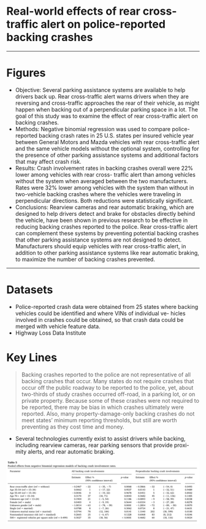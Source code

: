 # Real-world effects of rear cross-traffic alert on police-reported backing crashes

----------
# Figures

- Objective: Several parking assistance systems are available to help drivers back up. Rear cross-traffic alert warns drivers when they are reversing and cross-traffic approaches the rear of their vehicle, as might happen when backing out of a perpendicular parking space in a lot. The goal of this study was to examine the effect of rear cross-traffic alert on backing crashes.
- Methods: Negative binomial regression was used to compare police-reported backing crash rates in 25 U.S. states per insured vehicle year between General Motors and Mazda vehicles with rear cross-traffic alert and the same vehicle models without the optional system, controlling for the presence of other parking assistance systems and additional factors that may affect crash risk.
- Results: Crash involvement rates in backing crashes overall were 22% lower among vehicles with rear cross- traffic alert than among vehicles without the system when averaged between the two manufacturers. Rates were 32% lower among vehicles with the system than without in two-vehicle backing crashes where the vehicles were traveling in perpendicular directions. Both reductions were statistically significant.
- Conclusions: Rearview cameras and rear automatic braking, which are designed to help drivers detect and brake for obstacles directly behind the vehicle, have been shown in previous research to be effective in reducing backing crashes reported to the police. Rear cross-traffic alert can complement these systems by preventing potential backing crashes that other parking assistance systems are not designed to detect. Manufacturers should equip vehicles with rear cross-traffic alert, in addition to other parking assistance systems like rear automatic braking, to maximize the number of backing crashes prevented.

----------

# Datasets
 - Police-reported crash data were obtained from 25 states where backing vehicles could be identified and where VINs of individual ve- hicles involved in crashes could be obtained, so that crash data could be merged with vehicle feature data.
 - Highway Loss Data Institute 

# Key Lines
> Backing crashes reported to the police are not representative of all backing crashes that occur. Many states do not require crashes that occur off the public roadway to be reported to the police, yet, about two-thirds of study crashes occurred off-road, in a parking lot, or on private property. Because some of these crashes were not required to be reported, there may be bias in which crashes ultimately were reported. Also, many property-damage-only backing crashes do not meet states’ minimum reporting thresholds, but still are worth preventing as they cost time and money. 

 - Several technologies currently exist to assist drivers while backing, including rearview cameras, rear parking sensors that provide proxi- mity alerts, and rear automatic braking.

![Figure 1](https://raw.githubusercontent.com/subasish/PaperNotes/main/short_paper_notes/images/001.jpg)




